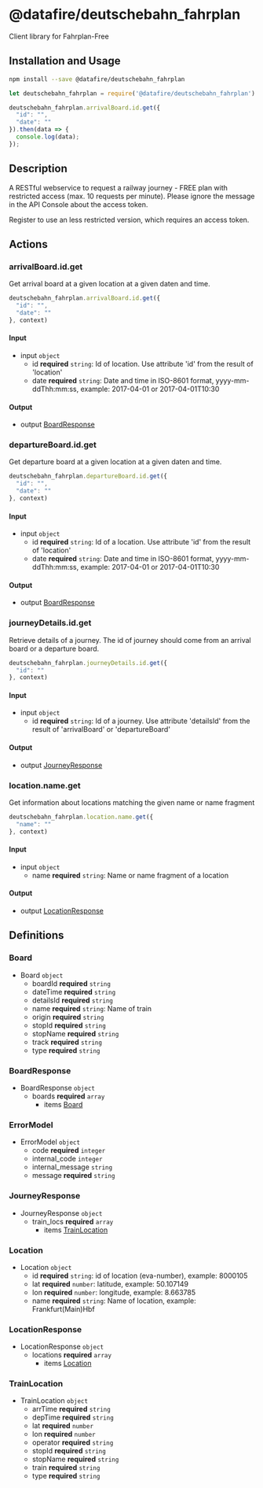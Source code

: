 # @datafire/deutschebahn_fahrplan

Client library for Fahrplan-Free

## Installation and Usage
```bash
npm install --save @datafire/deutschebahn_fahrplan
```
```js
let deutschebahn_fahrplan = require('@datafire/deutschebahn_fahrplan').create();

deutschebahn_fahrplan.arrivalBoard.id.get({
  "id": "",
  "date": ""
}).then(data => {
  console.log(data);
});
```

## Description

A RESTful webservice to request a railway journey - FREE plan with restricted access (max. 10 requests per minute). Please ignore the message in the API Console about the access token.

Register to use an less restricted version, which requires an access token.

## Actions

### arrivalBoard.id.get
Get arrival board at a given location at a given daten and time.


```js
deutschebahn_fahrplan.arrivalBoard.id.get({
  "id": "",
  "date": ""
}, context)
```

#### Input
* input `object`
  * id **required** `string`: Id of location. Use attribute 'id' from the result of 'location'
  * date **required** `string`: Date and time in ISO-8601 format, yyyy-mm-ddThh:mm:ss, example: 2017-04-01 or 2017-04-01T10:30

#### Output
* output [BoardResponse](#boardresponse)

### departureBoard.id.get
Get departure board at a given location at a given daten and time.


```js
deutschebahn_fahrplan.departureBoard.id.get({
  "id": "",
  "date": ""
}, context)
```

#### Input
* input `object`
  * id **required** `string`: Id of a location. Use attribute 'id' from the result of 'location'
  * date **required** `string`: Date and time in ISO-8601 format, yyyy-mm-ddThh:mm:ss, example: 2017-04-01 or 2017-04-01T10:30

#### Output
* output [BoardResponse](#boardresponse)

### journeyDetails.id.get
Retrieve details of a journey. The id of journey should come from an arrival board or a departure board.


```js
deutschebahn_fahrplan.journeyDetails.id.get({
  "id": ""
}, context)
```

#### Input
* input `object`
  * id **required** `string`: Id of a journey. Use attribute 'detailsId' from the result of  'arrivalBoard' or 'departureBoard'

#### Output
* output [JourneyResponse](#journeyresponse)

### location.name.get
Get information about locations matching the given name or name fragment


```js
deutschebahn_fahrplan.location.name.get({
  "name": ""
}, context)
```

#### Input
* input `object`
  * name **required** `string`: Name or name fragment of a location

#### Output
* output [LocationResponse](#locationresponse)



## Definitions

### Board
* Board `object`
  * boardId **required** `string`
  * dateTime **required** `string`
  * detailsId **required** `string`
  * name **required** `string`: Name of train
  * origin **required** `string`
  * stopId **required** `string`
  * stopName **required** `string`
  * track **required** `string`
  * type **required** `string`

### BoardResponse
* BoardResponse `object`
  * boards **required** `array`
    * items [Board](#board)

### ErrorModel
* ErrorModel `object`
  * code **required** `integer`
  * internal_code `integer`
  * internal_message `string`
  * message **required** `string`

### JourneyResponse
* JourneyResponse `object`
  * train_locs **required** `array`
    * items [TrainLocation](#trainlocation)

### Location
* Location `object`
  * id **required** `string`: id of location (eva-number), example: 8000105
  * lat **required** `number`: latitude, example: 50.107149
  * lon **required** `number`: longitude, example: 8.663785
  * name **required** `string`: Name of location, example: Frankfurt(Main)Hbf

### LocationResponse
* LocationResponse `object`
  * locations **required** `array`
    * items [Location](#location)

### TrainLocation
* TrainLocation `object`
  * arrTime **required** `string`
  * depTime **required** `string`
  * lat **required** `number`
  * lon **required** `number`
  * operator **required** `string`
  * stopId **required** `string`
  * stopName **required** `string`
  * train **required** `string`
  * type **required** `string`


